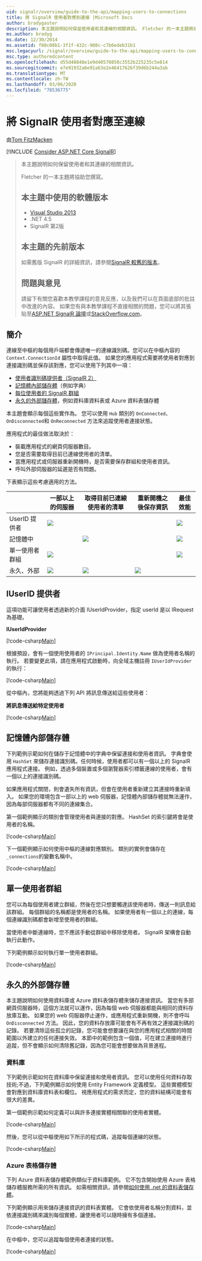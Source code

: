 ```yaml
---
uid: signalr/overview/guide-to-the-api/mapping-users-to-connections
title: 將 SignalR 使用者對應到連接 |Microsoft Docs
author: bradygaster
description: 本主題說明如何保留使用者和其連線的相關資訊。 Fletcher 的一本主題將協助您撰寫。 本主題中使用的軟體版本 。
ms.author: bradyg
ms.date: 12/30/2014
ms.assetid: f80c08b1-3f1f-432c-980c-c7b6edeb31b1
msc.legacyurl: /signalr/overview/guide-to-the-api/mapping-users-to-connections
msc.type: authoredcontent
ms.openlocfilehash: d55d40848e1e9d40570850c3552b225235c5e814
ms.sourcegitcommit: e7e91932a6e91a63e2e46417626f39d6b244a3ab
ms.translationtype: MT
ms.contentlocale: zh-TW
ms.lasthandoff: 03/06/2020
ms.locfileid: "78536775"
---
```

# <a name="mapping-signalr-users-to-connections"></a>將 SignalR 使用者對應至連線

由[Tom FitzMacken](https://github.com/tfitzmac)

[!INCLUDE [Consider ASP.NET Core SignalR](~/includes/signalr/signalr-version-disambiguation.md)]

> 本主題說明如何保留使用者和其連線的相關資訊。
>
> Fletcher 的一本主題將協助您撰寫。
>
> ## <a name="software-versions-used-in-this-topic"></a>本主題中使用的軟體版本
>
>
> - [Visual Studio 2013](https://my.visualstudio.com/Downloads?q=visual%20studio%202013)
> - .NET 4.5
> - SignalR 第2版
>
>
>
> ## <a name="previous-versions-of-this-topic"></a>本主題的先前版本
>
> 如需舊版 SignalR 的詳細資訊，請參閱[SignalR 較舊的版本](../older-versions/index.md)。
>
> ## <a name="questions-and-comments"></a>問題與意見
>
> 請留下有關您喜歡本教學課程的意見反應，以及我們可以在頁面底部的批註中改進的內容。 如果您有與本教學課程不直接相關的問題，您可以將其張貼至[ASP.NET SignalR 論壇](https://forums.asp.net/1254.aspx/1?ASP+NET+SignalR)或[StackOverflow.com](http://stackoverflow.com/)。

## <a name="introduction"></a>簡介

連線至中樞的每個用戶端都會傳遞唯一的連線識別碼。您可以在中樞內容的 `Context.ConnectionId` 屬性中取得此值。 如果您的應用程式需要將使用者對應到連接識別碼並保存該對應，您可以使用下列其中一項：

- [使用者識別碼提供者（SignalR 2）](#IUserIdProvider)
- [記憶體內部儲存體](#inmemory)（例如字典）
- [每位使用者的 SignalR 群組](#groups)
- [永久的外部儲存體](#database)，例如資料庫資料表或 Azure 資料表儲存體

本主題會顯示每個這些實作為。 您可以使用 `Hub` 類別的 `OnConnected`、`OnDisconnected`和 `OnReconnected` 方法來追蹤使用者連接狀態。

應用程式的最佳做法取決於：

- 裝載應用程式的網頁伺服器數目。
- 您是否需要取得目前已連線使用者的清單。
- 當應用程式或伺服器重新開機時，是否需要保存群組和使用者資訊。
- 呼叫外部伺服器的延遲是否有問題。

下表顯示這些考慮適用的方法。

|  | 一部以上的伺服器 | 取得目前已連線使用者的清單 | 重新開機之後保存資訊 | 最佳效能 |
| --- | --- | --- | --- | --- |
| UserID 提供者 | ![](mapping-users-to-connections/_static/image1.png) |  |  | ![](mapping-users-to-connections/_static/image2.png) |
| 記憶體中 |  | ![](mapping-users-to-connections/_static/image3.png) |  | ![](mapping-users-to-connections/_static/image4.png) |
| 單一使用者群組 | ![](mapping-users-to-connections/_static/image5.png) |  |  | ![](mapping-users-to-connections/_static/image6.png) |
| 永久、外部 | ![](mapping-users-to-connections/_static/image7.png) | ![](mapping-users-to-connections/_static/image8.png) | ![](mapping-users-to-connections/_static/image9.png) |  |

<a id="IUserIdProvider"></a>

## <a name="iuserid-provider"></a>IUserID 提供者

這項功能可讓使用者透過新的介面 IUserIdProvider，指定 userId 是以 IRequest 為基礎。

**IUserIdProvider**

[!code-csharp[Main](mapping-users-to-connections/samples/sample1.cs)]

根據預設，會有一個使用使用者的 `IPrincipal.Identity.Name` 做為使用者名稱的執行。 若要變更此項，請在應用程式啟動時，向全域主機註冊 `IUserIdProvider` 的執行：

[!code-csharp[Main](mapping-users-to-connections/samples/sample2.cs)]

從中樞內，您將能夠透過下列 API 將訊息傳送給這些使用者：

**將訊息傳送給特定使用者**

[!code-csharp[Main](mapping-users-to-connections/samples/sample3.cs?highlight=5)]

<a id="inmemory"></a>

## <a name="in-memory-storage"></a>記憶體內部儲存體

下列範例示範如何在儲存于記憶體中的字典中保留連接和使用者資訊。 字典會使用 `HashSet` 來儲存連接識別碼。任何時候，使用者都可以有一個以上的 SignalR 應用程式連接。 例如，透過多個裝置或多個瀏覽器索引標籤連線的使用者，會有一個以上的連接識別碼。

如果應用程式關閉，則會遺失所有資訊，但會在使用者重新建立其連接時重新填入。 如果您的環境包含一部以上的 web 伺服器，記憶體內部儲存體就無法運作，因為每部伺服器都有不同的連線集合。

第一個範例顯示的類別會管理使用者與連接的對應。 HashSet 的索引鍵將會是使用者的名稱。

[!code-csharp[Main](mapping-users-to-connections/samples/sample4.cs)]

下一個範例顯示如何使用中樞的連線對應類別。 類別的實例會儲存在 `_connections`的變數名稱中。

[!code-csharp[Main](mapping-users-to-connections/samples/sample5.cs)]

<a id="groups"></a>

## <a name="single-user-groups"></a>單一使用者群組

您可以為每個使用者建立群組，然後在您只想要觸達該使用者時，傳送一則訊息給該群組。 每個群組的名稱都是使用者的名稱。 如果使用者有一個以上的連線，每個連線識別碼都會新增至使用者的群組。

當使用者中斷連線時，您不應該手動從群組中移除使用者。 SignalR 架構會自動執行此動作。

下列範例顯示如何執行單一使用者群組。

[!code-csharp[Main](mapping-users-to-connections/samples/sample6.cs)]

<a id="database"></a>

## <a name="permanent-external-storage"></a>永久的外部儲存體

本主題說明如何使用資料庫或 Azure 資料表儲存體來儲存連接資訊。 當您有多部網頁伺服器時，這個方法就可以運作，因為每個 web 伺服器都能與相同的資料存放庫互動。 如果您的 web 伺服器停止運作，或應用程式重新開機，則不會呼叫 `OnDisconnected` 方法。 因此，您的資料存放庫可能會有不再有效之連接識別碼的記錄。 若要清除這些孤立的記錄，您可能會想要讓在與您的應用程式相關的時間範圍以外建立的任何連接失效。 本節中的範例包含一個值，可在建立連接時進行追蹤，但不會顯示如何清除舊記錄，因為您可能會想要做為背景進程。

### <a name="database"></a>資料庫

下列範例示範如何在資料庫中保留連接和使用者資訊。 您可以使用任何資料存取技術;不過，下列範例顯示如何使用 Entity Framework 定義模型。 這些實體模型會對應到資料庫資料表和欄位。 視應用程式的需求而定，您的資料結構可能會有很大的差異。

第一個範例示範如何定義可以與許多連接實體相關聯的使用者實體。

[!code-csharp[Main](mapping-users-to-connections/samples/sample7.cs)]

然後，您可以從中樞使用如下所示的程式碼，追蹤每個連線的狀態。

[!code-csharp[Main](mapping-users-to-connections/samples/sample8.cs)]

<a id="azure"></a>
### <a name="azure-table-storage"></a>Azure 表格儲存體

下列 Azure 資料表儲存體範例類似于資料庫範例。 它不包含開始使用 Azure 表格儲存體服務所需的所有資訊。 如需相關資訊，請參閱[如何使用 .net 的資料表儲存體](https://azure.microsoft.com/documentation/articles/storage-dotnet-how-to-use-tables/)。

下列範例顯示用來儲存連接資訊的資料表實體。 它會依使用者名稱分割資料，並依連接識別碼來識別每個實體，讓使用者可以隨時擁有多個連接。

[!code-csharp[Main](mapping-users-to-connections/samples/sample9.cs)]

在中樞中，您可以追蹤每個使用者連接的狀態。

[!code-csharp[Main](mapping-users-to-connections/samples/sample10.cs)]
